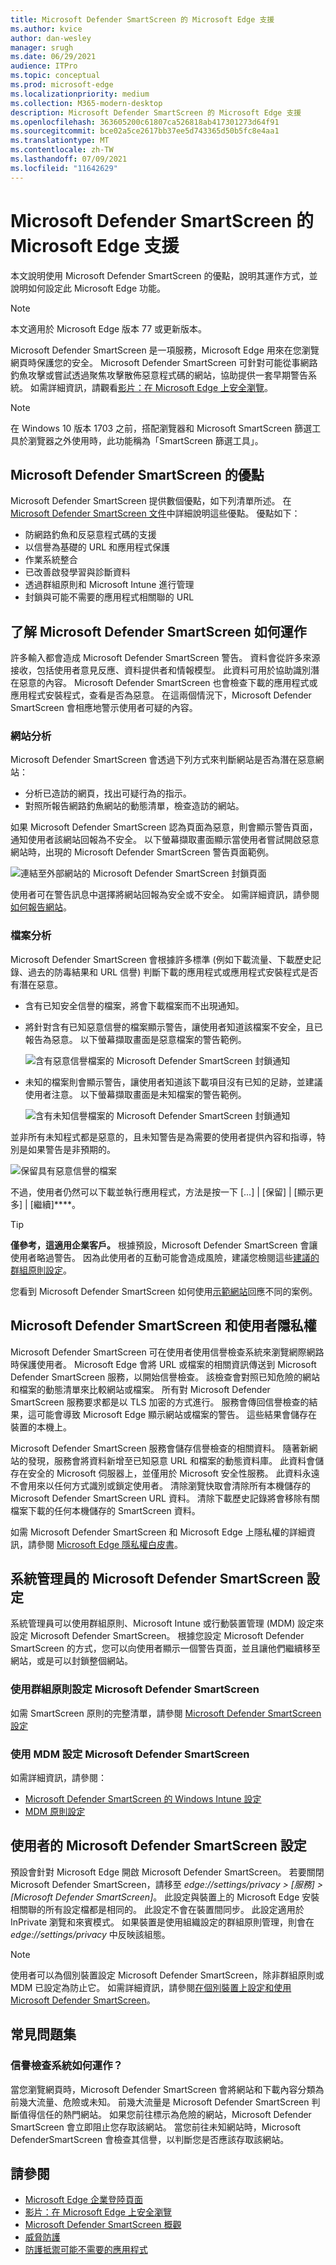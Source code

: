 ```yaml
---
title: Microsoft Defender SmartScreen 的 Microsoft Edge 支援
ms.author: kvice
author: dan-wesley
manager: srugh
ms.date: 06/29/2021
audience: ITPro
ms.topic: conceptual
ms.prod: microsoft-edge
ms.localizationpriority: medium
ms.collection: M365-modern-desktop
description: Microsoft Defender SmartScreen 的 Microsoft Edge 支援
ms.openlocfilehash: 363605200c61807ca526818ab417301273d64f91
ms.sourcegitcommit: bce02a5ce2617bb37ee5d743365d50b5fc8e4aa1
ms.translationtype: MT
ms.contentlocale: zh-TW
ms.lasthandoff: 07/09/2021
ms.locfileid: "11642629"
---
```

# <a name="microsoft-edge-support-for-microsoft-defender-smartscreen"></a>Microsoft Defender SmartScreen 的 Microsoft Edge 支援

本文說明使用 Microsoft Defender SmartScreen 的優點，說明其運作方式，並說明如何設定此 Microsoft Edge 功能。

> [!NOTE]
> 本文適用於 Microsoft Edge 版本 77 或更新版本。

Microsoft Defender SmartScreen 是一項服務，Microsoft Edge 用來在您瀏覽網頁時保護您的安全。 Microsoft Defender SmartScreen 可針對可能從事網路釣魚攻擊或嘗試透過聚焦攻擊散佈惡意程式碼的網站，協助提供一套早期警告系統。 如需詳細資訊，請觀看[影片：在 Microsoft Edge 上安全瀏覽](microsoft-edge-video-security-smartscreen.md)。

> [!NOTE]
> 在 Windows 10 版本 1703 之前，搭配瀏覽器和 Microsoft SmartScreen 篩選工具於瀏覽器之外使用時，此功能稱為「SmartScreen 篩選工具」。

## <a name="the-benefits-of-microsoft-defender-smartscreen"></a>Microsoft Defender SmartScreen 的優點

Microsoft Defender SmartScreen 提供數個優點，如下列清單所述。 在 [Microsoft Defender SmartScreen 文件](/windows/security/threat-protection/windows-defender-smartscreen/windows-defender-smartscreen-overview#benefits-of-windows-defender-smartscreen)中詳細說明這些優點。 優點如下：

- 防網路釣魚和反惡意程式碼的支援
- 以信譽為基礎的 URL 和應用程式保護
- 作業系統整合
- 已改善啟發學習與診斷資料
- 透過群組原則和 Microsoft Intune 進行管理
- 封鎖與可能不需要的應用程式相關聯的 URL

## <a name="understand-how-microsoft-defender-smartscreen-works"></a>了解 Microsoft Defender SmartScreen 如何運作

許多輸入都會造成 Microsoft Defender SmartScreen 警告。 資料會從許多來源接收，包括使用者意見反應、資料提供者和情報模型。 此資料可用於協助識別潛在惡意的內容。 Microsoft Defender SmartScreen 也會檢查下載的應用程式或應用程式安裝程式，查看是否為惡意。 在這兩個情況下，Microsoft Defender SmartScreen 會相應地警示使用者可疑的內容。

### <a name="site-analysis"></a>網站分析

Microsoft Defender SmartScreen 會透過下列方式來判斷網站是否為潛在惡意網站：

- 分析已造訪的網頁，找出可疑行為的指示。
- 對照所報告網路釣魚網站的動態清單，檢查造訪的網站。

如果 Microsoft Defender SmartScreen 認為頁面為惡意，則會顯示警告頁面，通知使用者該網站回報為不安全。 以下螢幕擷取畫面顯示當使用者嘗試開啟惡意網站時，出現的 Microsoft Defender SmartScreen 警告頁面範例。

![連結至外部網站的 Microsoft Defender SmartScreen 封鎖頁面](media/microsoft-edge-security-smartscreen/microsoft-edge-smartscreen-warning.png)

使用者可在警告訊息中選擇將網站回報為安全或不安全。 如需詳細資訊，請參閱[如何報告網站](/windows/security/threat-protection/windows-defender-smartscreen/windows-defender-smartscreen-set-individual-device#how-users-can-report-websites-as-safe-or-unsafe)。

### <a name="file-analysis"></a>檔案分析

Microsoft Defender SmartScreen 會根據許多標準 (例如下載流量、下載歷史記錄、過去的防毒結果和 URL 信譽) 判斷下載的應用程式或應用程式安裝程式是否有潛在惡意。

- 含有已知安全信譽的檔案，將會下載檔案而不出現通知。  
- 將針對含有已知惡意信譽的檔案顯示警告，讓使用者知道該檔案不安全，且已報告為惡意。 以下螢幕擷取畫面是惡意檔案的警告範例。

  ![含有惡意信譽檔案的 Microsoft Defender SmartScreen 封鎖通知](media/microsoft-edge-security-smartscreen/ms-edge-smartscreen-known-malicious.png)

- 未知的檔案則會顯示警告，讓使用者知道該下載項目沒有已知的足跡，並建議使用者注意。 以下螢幕擷取畫面是未知檔案的警告範例。

  ![含有未知信譽檔案的 Microsoft Defender SmartScreen 封鎖通知](media/microsoft-edge-security-smartscreen/ms-edge-smartscreen-unknown-malicious.png)

並非所有未知程式都是惡意的，且未知警告是為需要的使用者提供內容和指導，特別是如果警告是非預期的。

  ![保留具有惡意信譽的檔案](media/microsoft-edge-security-smartscreen/ms-edge-smartscreen-unknown-malicious-keep.png)

不過，使用者仍然可以下載並執行應用程式，方法是按一下 [...] | [保留] | [顯示更多] | [繼續]****。

> [!TIP]
> **僅參考，這適用企業客戶。** 根據預設，Microsoft Defender SmartScreen 會讓使用者略過警告。 因為此使用者的互動可能會造成風險，建議您檢閱這些[建議的群組原則設定](/windows/security/threat-protection/windows-defender-smartscreen/windows-defender-smartscreen-available-settings#recommended-group-policy-and-mdm-settings-for-your-organization)。

您看到 Microsoft Defender SmartScreen 如何使用[示範網站](https://demo.smartscreen.msft.net/)回應不同的案例。

## <a name="microsoft-defender-smartscreen-and-user-privacy"></a>Microsoft Defender SmartScreen 和使用者隱私權

Microsoft Defender SmartScreen 可在使用者使用信譽檢查系統來瀏覽網際網路時保護使用者。 Microsoft Edge 會將 URL 或檔案的相關資訊傳送到 Microsoft Defender SmartScreen 服務，以開始信譽檢查。 該檢查會對照已知危險的網站和檔案的動態清單來比較網站或檔案。 所有對 Microsoft Defender SmartScreen 服務要求都是以 TLS 加密的方式進行。 服務會傳回信譽檢查的結果，這可能會導致 Microsoft Edge 顯示網站或檔案的警告。 這些結果會儲存在裝置的本機上。

Microsoft Defender SmartScreen 服務會儲存信譽檢查的相關資料。 隨著新網站的發現，服務會將資料新增至已知惡意 URL 和檔案的動態資料庫。 此資料會儲存在安全的 Microsoft 伺服器上，並僅用於 Microsoft 安全性服務。 此資料永遠不會用來以任何方式識別或鎖定使用者。 清除瀏覽快取會清除所有本機儲存的 Microsoft Defender SmartScreen URL 資料。 清除下載歷史記錄將會移除有關檔案下載的任何本機儲存的 SmartScreen 資料。

如需 Microsoft Defender SmartScreen 和 Microsoft Edge 上隱私權的詳細資訊，請參閱 [Microsoft Edge 隱私權白皮書](/microsoft-edge/privacy-whitepaper#smartscreen)。

## <a name="microsoft-defender-smartscreen-setup-for-admins"></a>系統管理員的 Microsoft Defender SmartScreen 設定

系統管理員可以使用群組原則、Microsoft Intune 或行動裝置管理 (MDM) 設定來設定 Microsoft Defender SmartScreen。 根據您設定 Microsoft Defender SmartScreen 的方式，您可以向使用者顯示一個警告頁面，並且讓他們繼續移至網站，或是可以封鎖整個網站。

### <a name="microsoft-defender-smartscreen-set-up-using-group-policy"></a>使用群組原則設定 Microsoft Defender SmartScreen

如需 SmartScreen 原則的完整清單，請參閱 [Microsoft Defender SmartScreen 設定](./microsoft-edge-policies.md#smartscreen-settings)

### <a name="microsoft-defender-smartscreen-set-up-using-mdm"></a>使用 MDM 設定 Microsoft Defender SmartScreen

如需詳細資訊，請參閱：

- [Microsoft Defender SmartScreen 的 Windows Intune 設定](/mem/intune/protect/endpoint-protection-windows-10#windows-defender-smartscreen-settings)
- [MDM 原則設定](/mem/intune/protect/endpoint-protection-windows-10#windows-defender-smartscreen-settings)

## <a name="microsoft-defender-smartscreen-setup-for-users"></a>使用者的 Microsoft Defender SmartScreen 設定

預設會針對 Microsoft Edge 開啟 Microsoft Defender SmartScreen。 若要關閉 Microsoft Defender SmartScreen，請移至 *edge://settings/privacy > [服務] > [Microsoft Defender SmartScreen]*。 此設定與裝置上的 Microsoft Edge 安裝相關聯的所有設定檔都是相同的。 此設定不會在裝置間同步。 此設定適用於 InPrivate 瀏覽和來賓模式。 如果裝置是使用組織設定的群組原則管理，則會在 *edge://settings/privacy* 中反映該組態。

> [!NOTE]
> 使用者可以為個別裝置設定 Microsoft Defender SmartScreen，除非群組原則或 MDM 已設定為防止它。 如需詳細資訊，請參閱[在個別裝置上設定和使用 Microsoft Defender SmartScreen](/windows/security/threat-protection/windows-defender-smartscreen/windows-defender-smartscreen-set-individual-device)。

## <a name="frequently-asked-questions"></a>常見問題集

### <a name="how-does-the-reputation-check-system-work"></a>信譽檢查系統如何運作？

當您瀏覽網頁時，Microsoft Defender SmartScreen 會將網站和下載內容分類為前幾大流量、危險或未知。 前幾大流量是 Microsoft Defender SmartScreen 判斷值得信任的熱門網站。 如果您前往標示為危險的網站，Microsoft Defender SmartScreen 會立即阻止您存取該網站。 當您前往未知網站時，Microsoft DefenderSmartScreen 會檢查其信譽，以判斷您是否應該存取該網站。

## <a name="see-also"></a>請參閱

- [Microsoft Edge 企業登陸頁面](https://aka.ms/EdgeEnterprise)
- [影片：在 Microsoft Edge 上安全瀏覽](microsoft-edge-video-security-smartscreen.md)
- [Microsoft Defender SmartScreen 概觀](/windows/security/threat-protection/windows-defender-smartscreen/windows-defender-smartscreen-overview)
- [威脅防護](/windows/security/threat-protection/index)
- [防護抵禦可能不需要的應用程式](./microsoft-edge-potentially-unwanted-apps.md)